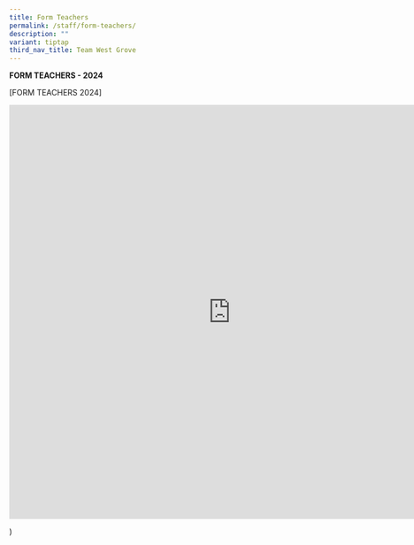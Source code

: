 ```yaml
---
title: Form Teachers
permalink: /staff/form-teachers/
description: ""
variant: tiptap
third_nav_title: Team West Grove
---
```

<p><strong>FORM TEACHERS - 2024</strong></p><p>[FORM TEACHERS 2024]</p><div class="iframe-wrapper"><iframe height="749" width="800" allowfullscreen="true" frameborder="0" src="https://docs.google.com/presentation/d/e/2PACX-1vTF9nEkQ0BXSwOHMG-4KkGsj_IWuIR87kOE3OFp1WuUHIpyH83DWHZteS2og3_fgw/embed?start=true&amp;loop=true&amp;delayms=3000"></iframe></div><p>)</p>
